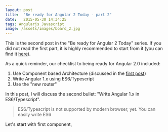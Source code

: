 ```yaml
---
layout: post
title:  "Be ready for Angular 2 Today - part 2"
date:   2015-05-30 14:34:25
tags: Angularjs Javascript
image: /assets/images/board_2.jpg
---
```


This is the second post in the "Be ready for Angular 2 Today" series. If you did not read the first part, it is highly recommended to start from it (you can find it [here](http://yanivefraim.github.io/2015/05/27/be-ready-for-angular2-today-part1.html)).

As a quick reminder, our checklist to being ready for Angular 2.0 included:

1. Use Component based Architecture (discussed in the [first post](http://yanivefraim.github.io/2015/05/27/be-ready-for-angular2-today-part1.html))
2. Write Angular 1.x using ES6/Typescript
3. Use the "new router"

In this post, I will discuss the second bullet: "Write Angular 1.x in ES6/Typescript".

>ES6/Typescript is not supported by modern browser, yet. You can easily write ES6

Let's start with first component,  

[jekyll]:      http://jekyllrb.com
[jekyll-gh]:   https://github.com/jekyll/jekyll
[jekyll-help]: https://github.com/jekyll/jekyll-help
